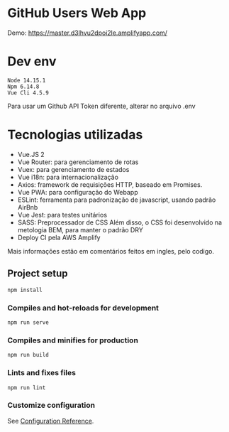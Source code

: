 # GitHub Users Web App

Demo: https://master.d3lhvu2dpoi2le.amplifyapp.com/
# Dev env
```
Node 14.15.1
Npm 6.14.8
Vue Cli 4.5.9

```
Para usar um Github API Token diferente, alterar no arquivo .env

# Tecnologias utilizadas
- Vue.JS 2
- Vue Router: para gerenciamento de rotas
- Vuex: para gerenciamento de estados
- Vue i18n: para internacionalização
- Axios: framework de requisições HTTP, baseado em Promises.
- Vue PWA: para configuração do Webapp
- ESLint: ferramenta para padronização de javascript, usando padrão AirBnb
- Vue Jest: para testes unitários
- SASS: Preprocessador de CSS
  Além disso, o CSS foi desenvolvido na metologia BEM, para manter o padrão DRY
- Deploy CI pela AWS Amplify

Mais informações estão em comentários feitos em ingles, pelo codigo.

## Project setup
```
npm install
```

### Compiles and hot-reloads for development
```
npm run serve
```

### Compiles and minifies for production
```
npm run build
```

### Lints and fixes files
```
npm run lint
```

### Customize configuration
See [Configuration Reference](https://cli.vuejs.org/config/).

